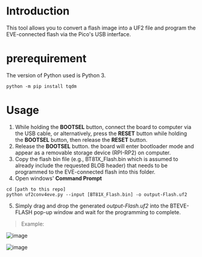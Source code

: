 # Introduction
This tool allows you to convert a flash image into a UF2 file and program the EVE-connected flash via the Pico's USB interface.

# prerequirement
The version of Python used is Python 3.
```
python -m pip install tqdm
```

# Usage
1. While holding the **BOOTSEL** button, connect the board to computer via the USB cable, or alternatively, press the **RESET** button while holding the **BOOTSEL** button, then release the **RESET** button.
2. Release the **BOOTSEL** button. the board will enter bootloader mode and appear as a removable storage device (RPI-RP2) on computer.
3. Copy the flash bin file (e.g., BT81X_Flash.bin which is assumed to already include the requested BLOB header) that needs to be programmed to the EVE-connected flash into this folder.
4. Open windows' **Command Prompt**
```
cd [path to this repo]
python uf2conv4eve.py --input [BT81X_Flash.bin] -o output-Flash.uf2
```
5. Simply drag and drop the generated *output-Flash.uf2* into the BTEVE-FLASH pop-up window and wait for the programming to complete.

> Example:

![image](https://github.com/user-attachments/assets/b0c65698-ff87-4500-85cb-2a3a1fc3b902)

![image](https://github.com/user-attachments/assets/452c394e-b7b5-4d47-bdef-1f6570487829)


